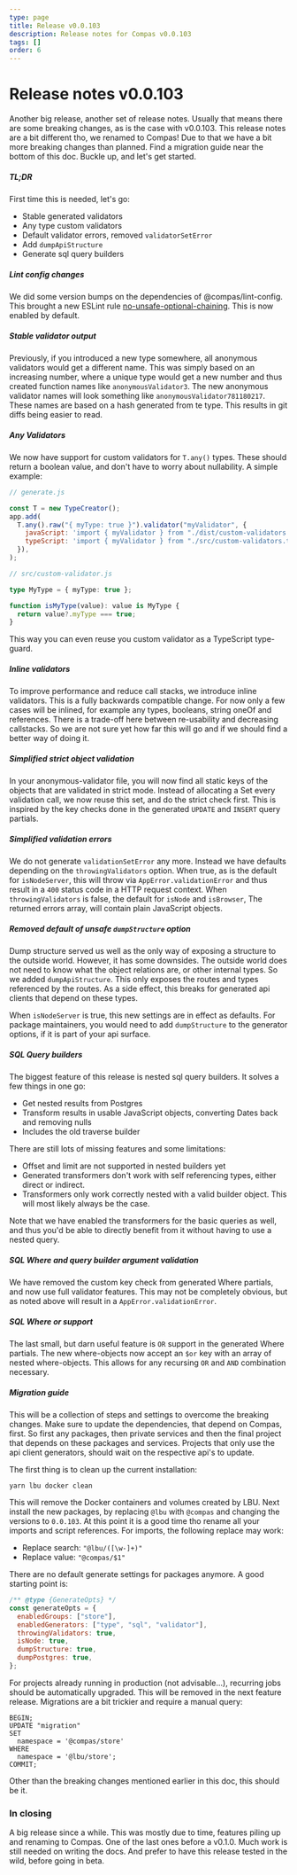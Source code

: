 ```yaml
---
type: page
title: Release v0.0.103
description: Release notes for Compas v0.0.103
tags: []
order: 6
---
```


# Release notes v0.0.103

Another big release, another set of release notes. Usually that means there are
some breaking changes, as is the case with v0.0.103. This release notes are a
bit different tho, we renamed to Compas! Due to that we have a bit more breaking
changes than planned. Find a migration guide near the bottom of this doc. Buckle
up, and let's get started.

##### TL;DR

First time this is needed, let's go:

- Stable generated validators
- Any type custom validators
- Default validator errors, removed `validatorSetError`
- Add `dumpApiStructure`
- Generate sql query builders

##### Lint config changes

We did some version bumps on the dependencies of @compas/lint-config. This
brought a new ESLint rule
[no-unsafe-optional-chaining](https://eslint.org/docs/rules/no-unsafe-optional-chaining).
This is now enabled by default.

##### Stable validator output

Previously, if you introduced a new type somewhere, all anonymous validators
would get a different name. This was simply based on an increasing number, where
a unique type would get a new number and thus created function names like
`anonymousValidator3`. The new anonymous validator names will look something
like `anonymousValidator781180217`. These names are based on a hash generated
from te type. This results in git diffs being easier to read.

##### Any Validators

We now have support for custom validators for `T.any()` types. These should
return a boolean value, and don't have to worry about nullability. A simple
example:

```js
// generate.js

const T = new TypeCreator();
app.add(
  T.any().raw("{ myType: true }").validator("myValidator", {
    javaScript: 'import { myValidator } from "./dist/custom-validators.js";',
    typeScript: 'import { myValidator } from "./src/custom-validators.ts";',
  }),
);
```

```ts
// src/custom-validator.js

type MyType = { myType: true };

function isMyType(value): value is MyType {
  return value?.myType === true;
}
```

This way you can even reuse you custom validator as a TypeScript type-guard.

##### Inline validators

To improve performance and reduce call stacks, we introduce inline validators.
This is a fully backwards compatible change. For now only a few cases will be
inlined, for example any types, booleans, string oneOf and references. There is
a trade-off here between re-usability and decreasing callstacks. So we are not
sure yet how far this will go and if we should find a better way of doing it.

##### Simplified strict object validation

In your anonymous-validator file, you will now find all static keys of the
objects that are validated in strict mode. Instead of allocating a Set every
validation call, we now reuse this set, and do the strict check first. This is
inspired by the key checks done in the generated `UPDATE` and `INSERT` query
partials.

##### Simplified validation errors

We do not generate `validationSetError` any more. Instead we have defaults
depending on the `throwingValidators` option. When true, as is the default for
`isNodeServer`, this will throw via `AppError.validationError` and thus result
in a `400` status code in a HTTP request context. When `throwingValidators` is
false, the default for `isNode` and `isBrowser`, The returned errors array, will
contain plain JavaScript objects.

##### Removed default of unsafe `dumpStructure` option

Dump structure served us well as the only way of exposing a structure to the
outside world. However, it has some downsides. The outside world does not need
to know what the object relations are, or other internal types. So we added
`dumpApiStructure`. This only exposes the routes and types referenced by the
routes. As a side effect, this breaks for generated api clients that depend on
these types.

When `isNodeServer` is true, this new settings are in effect as defaults. For
package maintainers, you would need to add `dumpStructure` to the generator
options, if it is part of your api surface.

##### SQL Query builders

The biggest feature of this release is nested sql query builders. It solves a
few things in one go:

- Get nested results from Postgres
- Transform results in usable JavaScript objects, converting Dates back and
  removing nulls
- Includes the old traverse builder

There are still lots of missing features and some limitations:

- Offset and limit are not supported in nested builders yet
- Generated transformers don't work with self referencing types, either direct
  or indirect.
- Transformers only work correctly nested with a valid builder object. This will
  most likely always be the case.

Note that we have enabled the transformers for the basic queries as well, and
thus you'd be able to directly benefit from it without having to use a nested
query.

##### SQL Where and query builder argument validation

We have removed the custom key check from generated Where partials, and now use
full validator features. This may not be completely obvious, but as noted above
will result in a `AppError.validationError`.

##### SQL Where or support

The last small, but darn useful feature is `OR` support in the generated Where
partials. The new where-objects now accept an `$or` key with an array of nested
where-objects. This allows for any recursing `OR` and `AND` combination
necessary.

##### Migration guide

This will be a collection of steps and settings to overcome the breaking
changes. Make sure to update the dependencies, that depend on Compas, first. So
first any packages, then private services and then the final project that
depends on these packages and services. Projects that only use the api client
generators, should wait on the respective api's to update.

The first thing is to clean up the current installation:

```shell
yarn lbu docker clean
```

This will remove the Docker containers and volumes created by LBU. Next install
the new packages, by replacing `@lbu` with `@compas` and changing the versions
to `0.0.103`. At this point it is a good time tho rename all your imports and
script references. For imports, the following replace may work:

- Replace search: `"@lbu/([\w-]+)"`
- Replace value: `"@compas/$1"`

There are no default generate settings for packages anymore. A good starting
point is:

```js
/** @type {GenerateOpts} */
const generateOpts = {
  enabledGroups: ["store"],
  enabledGenerators: ["type", "sql", "validator"],
  throwingValidators: true,
  isNode: true,
  dumpStructure: true,
  dumpPostgres: true,
};
```

For projects already running in production (not advisable...), recurring jobs
should be automatically upgraded. This will be removed in the next feature
release. Migrations are a bit trickier and require a manual query:

```postgresql
BEGIN;
UPDATE "migration"
SET
  namespace = '@compas/store'
WHERE
  namespace = '@lbu/store';
COMMIT;
```

Other than the breaking changes mentioned earlier in this doc, this should be
it.

### In closing

A big release since a while. This was mostly due to time, features piling up and
renaming to Compas. One of the last ones before a v0.1.0. Much work is still
needed on writing the docs. And prefer to have this release tested in the wild,
before going in beta.
